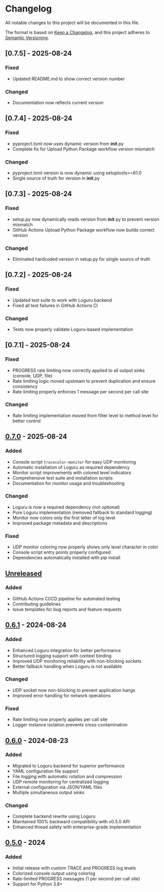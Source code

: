 # Changelog

All notable changes to this project will be documented in this file.

The format is based on [Keep a Changelog](https://keepachangelog.com/en/1.0.0/),
and this project adheres to [Semantic Versioning](https://semver.org/spec/v2.0.0.html).

## [0.7.5] - 2025-08-24

### Fixed
- Updated README.md to show correct version number

### Changed
- Documentation now reflects current version

## [0.7.4] - 2025-08-24

### Fixed
- pyproject.toml now uses dynamic version from __init__.py
- Complete fix for Upload Python Package workflow version mismatch

### Changed
- pyproject.toml version is now dynamic using setuptools>=61.0
- Single source of truth for version in __init__.py

## [0.7.3] - 2025-08-24

### Fixed
- setup.py now dynamically reads version from __init__.py to prevent version mismatch
- GitHub Actions Upload Python Package workflow now builds correct version

### Changed
- Eliminated hardcoded version in setup.py for single source of truth

## [0.7.2] - 2025-08-24

### Fixed
- Updated test suite to work with Loguru backend
- Fixed all test failures in GitHub Actions CI

### Changed
- Tests now properly validate Loguru-based implementation

## [0.7.1] - 2025-08-24

### Fixed
- PROGRESS rate limiting now correctly applied to all output sinks (console, UDP, file)
- Rate limiting logic moved upstream to prevent duplication and ensure consistency
- Rate limiting properly enforces 1 message per second per call site

### Changed
- Rate limiting implementation moved from filter level to method level for better control

## [0.7.0] - 2025-08-24

### Added
- Console script `tracecolor-monitor` for easy UDP monitoring
- Automatic installation of Loguru as required dependency
- Monitor script improvements with colored level indicators
- Comprehensive test suite and installation scripts
- Documentation for monitor usage and troubleshooting

### Changed
- Loguru is now a required dependency (not optional)
- Pure Loguru implementation (removed fallback to standard logging)
- Monitor now colors only the first letter of log level
- Improved package metadata and descriptions

### Fixed
- UDP monitor coloring now properly shows only level character in color
- Console script entry points properly configured
- Dependencies automatically installed with pip install

## [Unreleased]

### Added
- GitHub Actions CI/CD pipeline for automated testing
- Contributing guidelines
- Issue templates for bug reports and feature requests

## [0.6.1] - 2024-08-24

### Added
- Enhanced Loguru integration for better performance
- Structured logging support with context binding
- Improved UDP monitoring reliability with non-blocking sockets
- Better fallback handling when Loguru is not available

### Changed
- UDP socket now non-blocking to prevent application hangs
- Improved error handling for network operations

### Fixed
- Rate limiting now properly applies per call site
- Logger instance isolation prevents cross-contamination

## [0.6.0] - 2024-08-23

### Added
- Migrated to Loguru backend for superior performance
- YAML configuration file support
- File logging with automatic rotation and compression
- UDP remote monitoring for centralized logging
- External configuration via JSON/YAML files
- Multiple simultaneous output sinks

### Changed
- Complete backend rewrite using Loguru
- Maintained 100% backward compatibility with v0.5.0 API
- Enhanced thread safety with enterprise-grade implementation

## [0.5.0] - 2024

### Added
- Initial release with custom TRACE and PROGRESS log levels
- Colorized console output using colorlog
- Rate-limited PROGRESS messages (1 per second per call site)
- Support for Python 3.8+

[Unreleased]: https://github.com/marcodelpin/tracecolor/compare/v0.7.0...HEAD
[0.7.0]: https://github.com/marcodelpin/tracecolor/compare/v0.6.1...v0.7.0
[0.6.1]: https://github.com/marcodelpin/tracecolor/compare/v0.6.0...v0.6.1
[0.6.0]: https://github.com/marcodelpin/tracecolor/compare/v0.5.0...v0.6.0
[0.5.0]: https://github.com/marcodelpin/tracecolor/releases/tag/v0.5.0
